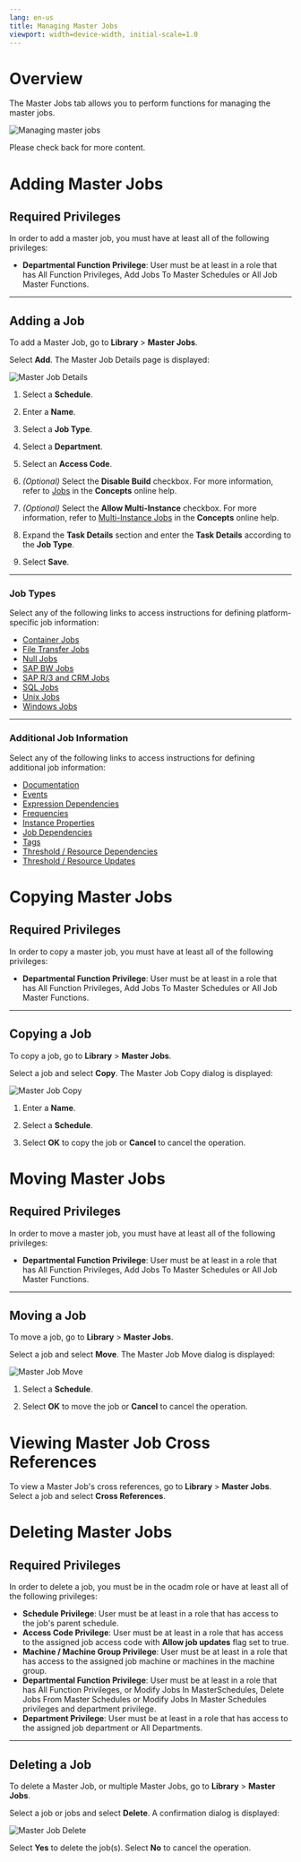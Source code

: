 ```yaml
---
lang: en-us
title: Managing Master Jobs
viewport: width=device-width, initial-scale=1.0
---
```


# Overview

The Master Jobs tab allows you to perform functions for managing the master jobs.

![Managing master jobs](../Resources/Images/SM/Library/ManagingLibrary/ManagingMasterJobs.png "Managing master jobs")

Please check back for more content.

# Adding Master Jobs

## Required Privileges

In order to add a master job, you must have at least all of the following privileges:

- **Departmental Function Privilege**: User must be at least in a role
  that has All Function Privileges, Add Jobs To Master Schedules or All Job Master Functions.

---

## Adding a Job

To add a Master Job, go to **Library** > **Master Jobs**.

Select **Add**. The Master Job Details page is displayed:

![Master Job Details](../Resources/Images/SM/Library/MasterJobs/master-job-details.png "Master Job Details")

1. Select a **Schedule**.

1. Enter a **Name**.

1. Select a **Job Type**.

1. Select a **Department**.

1. Select an **Access Code**.

1. _(Optional)_ Select the **Disable Build** checkbox. For more information, refer to [Jobs](../../../../../objects/jobs.md) in the **Concepts** online help.

1. _(Optional)_ Select the **Allow Multi-Instance** checkbox. For more information, refer to [Multi-Instance Jobs](../../../../../operations/job-names.md#multi-instance-jobs) in the **Concepts** online help.

1. Expand the **Task Details** section and enter the **Task Details** according to the **Job Type**.

1. Select **Save**.

---

### Job Types

Select any of the following links to access instructions for defining platform-specific job information:

- [Container Jobs](../../../../../job-types/container.md)
- [File Transfer Jobs](../../../../../job-types/file-transfer.md)
- [Null Jobs](../../../../../job-types/null.md)
- [SAP BW Jobs](../../../../../job-types/sap-bw.md)
- [SAP R/3 and CRM Jobs](../../../../../job-types/sap.md)
- [SQL Jobs](../../../../../job-types/sql.md)
- [Unix Jobs](../../../../../job-types/unix.md)
- [Windows Jobs](../../../../../job-types/windows.md)

---

### Additional Job Information

Select any of the following links to access instructions for defining additional job information:

- [Documentation](../../../../../job-components/documentation.md)
- [Events](../../../../../job-components/events.md)
- [Expression Dependencies](../../../../../job-components/expression-dependencies.md)
- [Frequencies](../../../../../job-components/frequency.md)
- [Instance Properties](../../../../../job-components/instances.md)
- [Job Dependencies](../../../../../job-components/job-dependencies.md)
- [Tags](../../../../../job-components/tags.md)
- [Threshold / Resource Dependencies](../../../../../job-components/threshold-resource-dependencies.md)
- [Threshold / Resource Updates](../../../../../job-components/threshold-resource-updates.md)

# Copying Master Jobs

## Required Privileges

In order to copy a master job, you must have at least all of the following privileges:

- **Departmental Function Privilege**: User must be at least in a role
  that has All Function Privileges, Add Jobs To Master Schedules or All Job Master Functions.

---

## Copying a Job

To copy a job, go to **Library** > **Master Jobs**.

Select a job and select **Copy**. The Master Job Copy dialog is displayed:

![Master Job Copy](../Resources/Images/SM/Library/MasterJobs/master-job-copy.png "Master Job Copy")

1. Enter a **Name**.

1. Select a **Schedule**.

1. Select **OK** to copy the job or **Cancel** to cancel the operation.

# Moving Master Jobs

## Required Privileges

In order to move a master job, you must have at least all of the following privileges:

- **Departmental Function Privilege**: User must be at least in a role
  that has All Function Privileges, Add Jobs To Master Schedules or All Job Master Functions.

---

## Moving a Job

To move a job, go to **Library** > **Master Jobs**.

Select a job and select **Move**. The Master Job Move dialog is displayed:

![Master Job Move](../Resources/Images/SM/Library/MasterJobs/master-jobs-move.png "Master Job Move")

1. Select a **Schedule**.

1. Select **OK** to move the job or **Cancel** to cancel the operation.

# Viewing Master Job Cross References

To view a Master Job's cross references, go to **Library** > **Master Jobs**. Select a job and select **Cross References**.

# Deleting Master Jobs

## Required Privileges

In order to delete a job, you must be in the ocadm role
or have at least all of the following privileges:

- **Schedule Privilege**: User must be at least in a role that has
  access to the job's parent schedule.
- **Access Code Privilege**: User must be at least in a role that has
  access to the assigned job access code with **Allow job updates**
  flag set to true.
- **Machine / Machine Group Privilege**: User must be at least in a role that has
  access to the assigned job machine or machines in the machine group.
- **Departmental Function Privilege**: User must be at least in a role
  that has All Function Privileges, or Modify Jobs In MasterSchedules, Delete Jobs From Master Schedules or Modify Jobs In Master Schedules privileges and department privilege.
- **Department Privilege**: User must be at least in a role that has
  access to the assigned job department or All Departments.

---

## Deleting a Job

To delete a Master Job, or multiple Master Jobs, go to **Library** > **Master Jobs**.

Select a job or jobs and select **Delete**. A confirmation dialog is displayed:

![Master Job Delete](../Resources/Images/SM/Library/MasterJobs/master-job-delete.png "Confirm Delete")

Select **Yes** to delete the job(s). Select **No** to cancel the operation.
